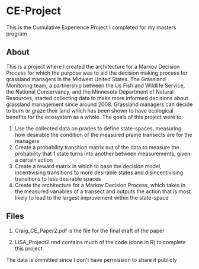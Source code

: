 # CE-Project
This is the Cumulative Experience Project I completed for my masters program

## About
This is a project where I created the architecture for a Markov Decision Process for which the purpose was to aid the decision making process for grassland managers in the Midwest United States. The Grassland Monitoring team, a partnership between the Us Fish and Wildlife Service, the National Conservancy, and the Minnesota Department of Natural Resources, started collecting data to make more informed decisions about grassland management since around 2008. Grassland managers can decide to burn or graze their land which has been shown to have ecological benefits for the ecosystem as a whole. The goals of this project were to:

1. Use the collected data on praries to define state-spaces, measuring how desirable the condition of the measured prairie transects are for the managers
1. Create a probability transition matrix out of the data to measure the probability that 1 state turns into another between measurements, given a certain action
1. Create a reward matrix in which to base the decision model, incentivising transitions to more desirable states and disincentivising transitions to less desirable spaces
1. Create the architecture for a Markov Decision Process, which takes in the measured variables of a transect and outputs the action that is most likely to lead to the largest improvement within the state-space

## Files

1. Craig_CE_Paper2.pdf is the file for the final draft of the paper

1. LISA_Project2.rmd contains much of the code (done in R) to complete this project

The data is ommitted since I don't have permission to share it publicly


